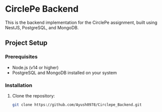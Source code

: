 # CirclePe Backend

This is the backend implementation for the CirclePe assignment, built using NestJS, PostgreSQL, and MongoDB.

## Project Setup

### Prerequisites
- Node.js (v14 or higher)
- PostgreSQL and MongoDB installed on your system

### Installation

1. Clone the repository:
   ```bash
   git clone https://github.com/Ayush0978/Circlepe_Backend.git
